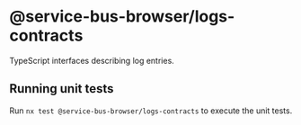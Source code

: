 # @service-bus-browser/logs-contracts

TypeScript interfaces describing log entries.

## Running unit tests

Run `nx test @service-bus-browser/logs-contracts` to execute the unit tests.
